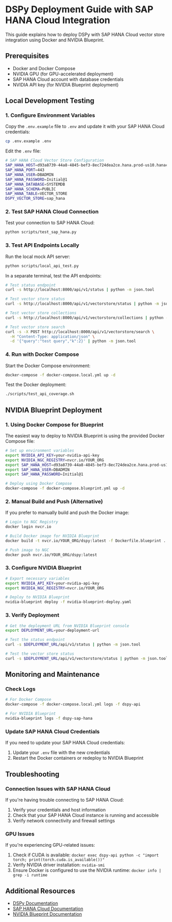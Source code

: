 # DSPy Deployment Guide with SAP HANA Cloud Integration

This guide explains how to deploy DSPy with SAP HANA Cloud vector store integration using Docker and NVIDIA Blueprint.

## Prerequisites

- Docker and Docker Compose
- NVIDIA GPU (for GPU-accelerated deployment)
- SAP HANA Cloud account with database credentials
- NVIDIA API key (for NVIDIA Blueprint deployment)

## Local Development Testing

### 1. Configure Environment Variables

Copy the `.env.example` file to `.env` and update it with your SAP HANA Cloud credentials:

```bash
cp .env.example .env
```

Edit the `.env` file:

```bash
# SAP HANA Cloud Vector Store Configuration
SAP_HANA_HOST=d93a8739-44a8-4845-bef3-8ec724dea2ce.hana.prod-us10.hanacloud.ondemand.com
SAP_HANA_PORT=443
SAP_HANA_USER=DBADMIN
SAP_HANA_PASSWORD=Initial@1
SAP_HANA_DATABASE=SYSTEMDB
SAP_HANA_SCHEMA=PUBLIC
SAP_HANA_TABLE=VECTOR_STORE
DSPY_VECTOR_STORE=sap_hana
```

### 2. Test SAP HANA Cloud Connection

Test your connection to SAP HANA Cloud:

```bash
python scripts/test_sap_hana.py
```

### 3. Test API Endpoints Locally

Run the local mock API server:

```bash
python scripts/local_api_test.py
```

In a separate terminal, test the API endpoints:

```bash
# Test status endpoint
curl -s http://localhost:8000/api/v1/status | python -m json.tool

# Test vector store status
curl -s http://localhost:8000/api/v1/vectorstore/status | python -m json.tool

# Test vector store collections
curl -s http://localhost:8000/api/v1/vectorstore/collections | python -m json.tool

# Test vector store search
curl -s -X POST http://localhost:8000/api/v1/vectorstore/search \
  -H "Content-Type: application/json" \
  -d '{"query":"test query","k":2}' | python -m json.tool
```

### 4. Run with Docker Compose

Start the Docker Compose environment:

```bash
docker-compose -f docker-compose.local.yml up -d
```

Test the Docker deployment:

```bash
./scripts/test_api_coverage.sh
```

## NVIDIA Blueprint Deployment

### 1. Using Docker Compose for Blueprint

The easiest way to deploy to NVIDIA Blueprint is using the provided Docker Compose file:

```bash
# Set up environment variables
export NVIDIA_API_KEY=your-nvidia-api-key
export NVIDIA_NGC_REGISTRY=nvcr.io/YOUR_ORG
export SAP_HANA_HOST=d93a8739-44a8-4845-bef3-8ec724dea2ce.hana.prod-us10.hanacloud.ondemand.com
export SAP_HANA_USER=DBADMIN
export SAP_HANA_PASSWORD=Initial@1

# Deploy using Docker Compose
docker-compose -f docker-compose.blueprint.yml up -d
```

### 2. Manual Build and Push (Alternative)

If you prefer to manually build and push the Docker image:

```bash
# Login to NGC Registry
docker login nvcr.io

# Build Docker image for NVIDIA Blueprint
docker build -t nvcr.io/YOUR_ORG/dspy:latest -f Dockerfile.blueprint .

# Push image to NGC
docker push nvcr.io/YOUR_ORG/dspy:latest
```

### 3. Configure NVIDIA Blueprint

```bash
# Export necessary variables
export NVIDIA_API_KEY=your-nvidia-api-key
export NVIDIA_NGC_REGISTRY=nvcr.io/YOUR_ORG

# Deploy to NVIDIA Blueprint
nvidia-blueprint deploy -f nvidia-blueprint-deploy.yaml
```

### 3. Verify Deployment

```bash
# Get the deployment URL from NVIDIA Blueprint console
export DEPLOYMENT_URL=your-deployment-url

# Test the status endpoint
curl -s $DEPLOYMENT_URL/api/v1/status | python -m json.tool

# Test the vector store status
curl -s $DEPLOYMENT_URL/api/v1/vectorstore/status | python -m json.tool
```

## Monitoring and Maintenance

### Check Logs

```bash
# For Docker Compose
docker-compose -f docker-compose.local.yml logs -f dspy-api

# For NVIDIA Blueprint
nvidia-blueprint logs -f dspy-sap-hana
```

### Update SAP HANA Cloud Credentials

If you need to update your SAP HANA Cloud credentials:

1. Update your `.env` file with the new credentials
2. Restart the Docker containers or redeploy to NVIDIA Blueprint

## Troubleshooting

### Connection Issues with SAP HANA Cloud

If you're having trouble connecting to SAP HANA Cloud:

1. Verify your credentials and host information
2. Check that your SAP HANA Cloud instance is running and accessible
3. Verify network connectivity and firewall settings

### GPU Issues

If you're experiencing GPU-related issues:

1. Check if CUDA is available: `docker exec dspy-api python -c "import torch; print(torch.cuda.is_available())"`
2. Verify NVIDIA driver installation: `nvidia-smi`
3. Ensure Docker is configured to use the NVIDIA runtime: `docker info | grep -i runtime`

## Additional Resources

- [DSPy Documentation](https://dspy.ai/)
- [SAP HANA Cloud Documentation](https://help.sap.com/docs/SAP_HANA_CLOUD)
- [NVIDIA Blueprint Documentation](https://docs.nvidia.com/datacenter/cloud-native/blueprint/index.html)
